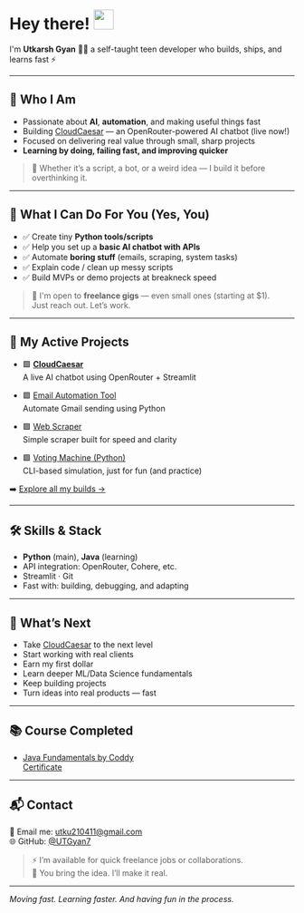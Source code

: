 # Hey there! <img src="https://media.giphy.com/media/hvRJCLFzcasrR4ia7z/giphy.gif" width="35" />

I'm **Utkarsh Gyan** 👨‍💻 a self-taught teen developer who builds, ships, and learns fast ⚡ 

---

## 🧠 Who I Am

- Passionate about **AI**, **automation**, and making useful things fast
- Building [CloudCaesar](https://cloudcaesar.streamlit.app) — an OpenRouter-powered AI chatbot (live now!)
- Focused on delivering real value through small, sharp projects
- **Learning by doing, failing fast, and improving quicker**

> 🎯 Whether it’s a script, a bot, or a weird idea — I build it before overthinking it.

---

## 🔨 What I Can Do For You (Yes, You)

- ✅ Create tiny **Python tools/scripts**  
- ✅ Help you set up a **basic AI chatbot with APIs**  
- ✅ Automate **boring stuff** (emails, scraping, system tasks)  
- ✅ Explain code / clean up messy scripts  
- ✅ Build MVPs or demo projects at breakneck speed

> 💸 I'm open to **freelance gigs** — even small ones (starting at $1).  
> Just reach out. Let’s work.

---

## 🚀 My Active Projects

- 🟩 [**CloudCaesar**](https://github.com/UTGyan7/CloudCaesar)  
  A live AI chatbot using OpenRouter + Streamlit

- 🟩 [Email Automation Tool](https://github.com/UTGyan7/Email-Automation)  
  Automate Gmail sending using Python

- 🟩 [Web Scraper](https://github.com/UTGyan/web-scraper)  
  Simple scraper built for speed and clarity

- 🟩 [Voting Machine (Python)](https://github.com/UTGyan7/EVM-with-Python)  
  CLI-based simulation, just for fun (and practice)

➡️ [Explore all my builds →](https://github.com/UTGyan7?tab=repositories)

---

## 🛠 Skills & Stack

- **Python** (main), **Java** (learning)  
- API integration: OpenRouter, Cohere, etc.  
- Streamlit · Git   
- Fast with: building, debugging, and adapting

---

## 🎯 What’s Next

- Take [CloudCaesar](https://cloudcaesar.streamlit.app) to the next level  
- Start working with real clients
- Earn my first dollar  
- Learn deeper ML/Data Science fundamentals  
- Keep building projects 
- Turn ideas into real products — fast

---

## 📚 Course Completed

- [Java Fundamentals by Coddy](https://coddy.tech/courses/java_fundamentals)  
  [Certificate](https://coddy.tech/certifications/YXgU36-cpiHhr)

---

## 📬 Contact

📩 Email me: [utku210411@gmail.com](mailto:utku210411@gmail.com)  
🌐 GitHub: [@UTGyan7](https://github.com/UTGyan7)

> ⚡ I’m available for quick freelance jobs or collaborations.  
> 🚀 You bring the idea. I’ll make it real.

---

_Moving fast. Learning faster. And having fun in the process._
